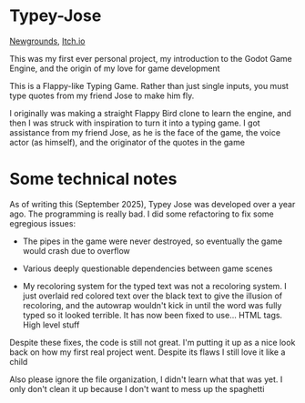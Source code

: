 # Typey-Jose

[Newgrounds](https://www.newgrounds.com/portal/view/996198), [Itch.io](https://jowain.itch.io/typey-jose)

This was my first ever personal project, my introduction to the Godot Game Engine, and the origin of my love for game development

This is a Flappy-like Typing Game. Rather than just single inputs, you must type quotes from my friend Jose to make him fly.

I originally was making a straight Flappy Bird clone to learn the engine, and then I was struck with inspiration to turn it into a typing game. I got assistance from my friend Jose, as he is the face of the game, the voice actor (as himself), and the originator of the quotes in the game

# Some technical notes
As of writing this (September 2025), Typey Jose was developed over a year ago. The programming is really bad. I did some refactoring to fix some egregious issues:
* The pipes in the game were never destroyed, so eventually the game would crash due to overflow
  
* Various deeply questionable dependencies between game scenes
  
* My recoloring system for the typed text was not a recoloring system. I just overlaid red colored text over the black text to give the illusion of recoloring, and the autowrap wouldn't kick in until the word was fully typed so it looked terrible. It has now been fixed to use... HTML tags. High level stuff

Despite these fixes, the code is still not great. I'm putting it up as a nice look back on how my first real project went. Despite its flaws I still love it like a child

Also please ignore the file organization, I didn't learn what that was yet. I only don't clean it up because I don't want to mess up the spaghetti


